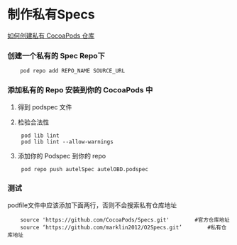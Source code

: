 # 制作私有Specs

[如何创建私有 CocoaPods 仓库](http://www.jianshu.com/p/ddc2490bff9f)

### 创建一个私有的 Spec Repo下

        pod repo add REPO_NAME SOURCE_URL

### 添加私有的 Repo 安装到你的 CocoaPods 中

1. 得到 podspec 文件

2. 检验合法性

        pod lib lint
        pod lib lint --allow-warnings

3. 添加你的 Podspec 到你的 repo

        pod repo push autelSpec autelOBD.podspec

### 测试

podfile文件中应该添加下面两行，否则不会搜索私有仓库地址

        source 'https://github.com/CocoaPods/Specs.git'        #官方仓库地址
        source ‘https://github.com/marklin2012/O2Specs.git’        #私有仓库地址
